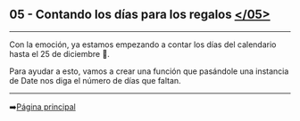## **05 - Contando los días para los regalos** [</05>](05-diasParaNavidad.js)
---
Con la emoción, ya estamos empezando a contar los días del calendario hasta el 25 de diciembre 📆.

Para ayudar a esto, vamos a crear una función que pasándole una instancia de Date nos diga el número de días que faltan.

---
➡️[Página principal](..\README.md)
